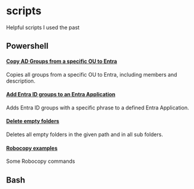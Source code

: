 # scripts
Helpful scripts I used the past

## Powershell

#### [Copy AD Groups from a specific OU to Entra](powershell/copy_AD-group_Entra.ps1)
Copies all groups from a specific OU to Entra, including members and description.

#### [Add Entra ID groups to an Entra Application](powershell/add_group_to_app.ps1)
Adds Entra ID groups with a specific phrase to a defined Entra Application. 

#### [Delete empty folders](powershell/delete_empty_folders.ps1)
Deletes all empty folders in the given path and in all sub folders.

#### [Robocopy examples](robocopy.md)
Some Robocopy commands

## Bash